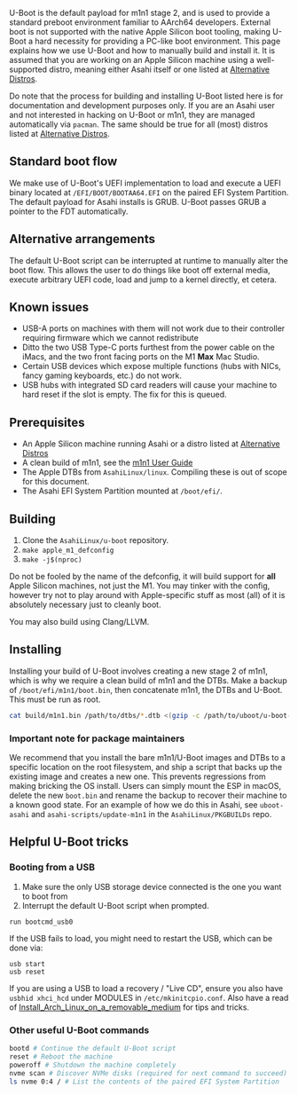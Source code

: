 U-Boot is the default payload for m1n1 stage 2, and is used to provide a standard preboot environment familiar to
AArch64 developers. External boot is not supported with the native Apple Silicon boot tooling, making U-Boot a hard
necessity for providing a PC-like boot environment. This page explains how we use U-Boot and how to manually build and
install it. It is assumed that you are working on an Apple Silicon machine using a well-supported distro, meaning either
Asahi itself or one listed at [Alternative Distros](../alt/alt-distros.md).

Do note that the process for building and installing U-Boot listed here is for documentation and development purposes
only. If you are an Asahi user and not interested in hacking on U-Boot or m1n1, they are managed automatically
via `pacman`. The same should be true for all (most) distros listed at [Alternative Distros](../alt/alt-distros.md).

## Standard boot flow
We make use of U-Boot's UEFI implementation to load and execute a UEFI binary located at `/EFI/BOOT/BOOTAA64.EFI` 
on the paired EFI System Partition. The default payload for Asahi installs is GRUB. U-Boot passes GRUB a pointer 
to the FDT automatically.

## Alternative arrangements
The default U-Boot script can be interrupted at runtime to manually alter the boot flow. This allows the user to
do things like boot off external media, execute arbitrary UEFI code, load and jump to a kernel directly, et cetera. 

## Known issues
* USB-A ports on machines with them will not work due to their controller requiring firmware which we cannot redistribute
* Ditto the two USB Type-C ports furthest from the power cable on the iMacs, and the two front facing ports on the M1 **Max** Mac Studio.
* Certain USB devices which expose multiple functions (hubs with NICs, fancy gaming keyboards, etc.) do not work.
* USB hubs with integrated SD card readers will cause your machine to hard reset if the slot is empty. The fix for this is queued.

## Prerequisites
* An Apple Silicon machine running Asahi or a distro listed at [Alternative Distros](../alt/alt-distros.md)
* A clean build of m1n1, see the [m1n1 User Guide](m1n1-user-guide.md)
* The Apple DTBs from `AsahiLinux/linux`. Compiling these is out of scope for this document.
* The Asahi EFI System Partition mounted at `/boot/efi/`.

## Building
1. Clone the `AsahiLinux/u-boot` repository.
2. `make apple_m1_defconfig`
3. `make -j$(nproc)`

Do not be fooled by the name of the defconfig, it will build support for **all** Apple Silicon machines, not just the M1. You may tinker
with the config, however try not to play around with Apple-specific stuff as most (all) of it is absolutely necessary just to cleanly boot. 

You may also build using Clang/LLVM.

## Installing
Installing your build of U-Boot involves creating a new stage 2 of m1n1, which is why we require a clean build of m1n1 and the DTBs.
Make a backup of `/boot/efi/m1n1/boot.bin`, then concatenate m1n1, the DTBs and U-Boot. This must be run as root.

```sh
cat build/m1n1.bin /path/to/dtbs/*.dtb <(gzip -c /path/to/uboot/u-boot-nodtb.bin) > /boot/efi/m1n1/boot.bin
```

### Important note for package maintainers
We recommend that you install the bare m1n1/U-Boot images and DTBs to a specific location on the
root filesystem, and ship a script that backs up the existing image and creates a new one. This prevents regressions from making bricking
the OS install. Users can simply mount the ESP in macOS, delete the new `boot.bin` and rename the backup to recover their machine to a
known good state. For an example of how we do this in Asahi, see `uboot-asahi` and `asahi-scripts/update-m1n1` in the 
`AsahiLinux/PKGBUILDs` repo.

## Helpful U-Boot tricks

### Booting from a USB
1. Make sure the only USB storage device connected is the one you want to boot from
2. Interrupt the default U-Boot script when prompted.
```
run bootcmd_usb0
```

If the USB fails to load, you might need to restart the USB, which can be done via:
```
usb start
usb reset
```

If you are using a USB to load a recovery / "Live CD", ensure you also have `usbhid xhci_hcd` under MODULES in `/etc/mkinitcpio.conf`. Also have a read of [Install_Arch_Linux_on_a_removable_medium](https://wiki.archlinux.org/title/Install_Arch_Linux_on_a_removable_medium) for tips and tricks.

### Other useful U-Boot commands
```sh
bootd # Continue the default U-Boot script
reset # Reboot the machine
poweroff # Shutdown the machine completely
nvme scan # Discover NVMe disks (required for next command to succeed)
ls nvme 0:4 / # List the contents of the paired EFI System Partition
```
